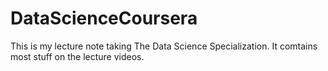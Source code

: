 # DataScienceCoursera
This is my lecture note taking The Data Science Specialization.
It comtains most stuff on the lecture videos.
